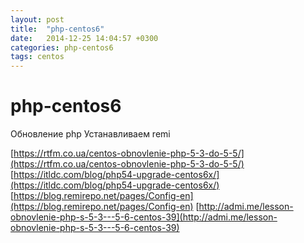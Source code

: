 ```yaml
---
layout: post
title:  "php-centos6"
date:   2014-12-25 14:04:57 +0300
categories: php-centos6
tags: centos
---
```


# php-centos6
 
Обновление php
Устанавливаем remi

[https://rtfm.co.ua/centos-obnovlenie-php-5-3-do-5-5/](https://rtfm.co.ua/centos-obnovlenie-php-5-3-do-5-5/)
[https://itldc.com/blog/php54-upgrade-centos6x/](https://itldc.com/blog/php54-upgrade-centos6x/)
[https://blog.remirepo.net/pages/Config-en](https://blog.remirepo.net/pages/Config-en)
[http://admi.me/lesson-obnovlenie-php-s-5-3---5-6-centos-39](http://admi.me/lesson-obnovlenie-php-s-5-3---5-6-centos-39)
